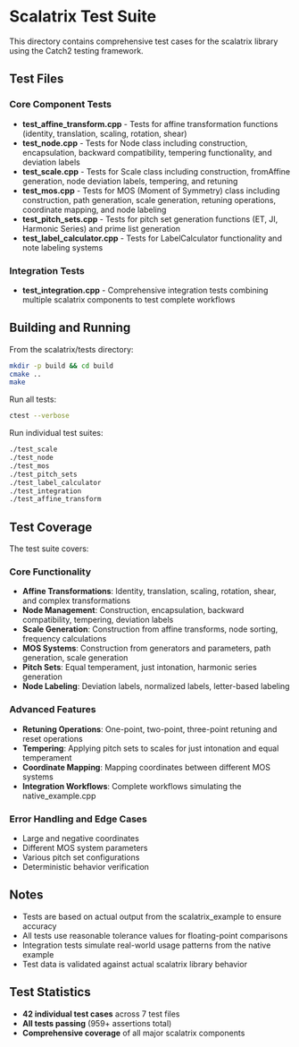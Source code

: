 # Scalatrix Test Suite

This directory contains comprehensive test cases for the scalatrix library using the Catch2 testing framework.

## Test Files

### Core Component Tests
- **test_affine_transform.cpp** - Tests for affine transformation functions (identity, translation, scaling, rotation, shear)
- **test_node.cpp** - Tests for Node class including construction, encapsulation, backward compatibility, tempering functionality, and deviation labels
- **test_scale.cpp** - Tests for Scale class including construction, fromAffine generation, node deviation labels, tempering, and retuning
- **test_mos.cpp** - Tests for MOS (Moment of Symmetry) class including construction, path generation, scale generation, retuning operations, coordinate mapping, and node labeling
- **test_pitch_sets.cpp** - Tests for pitch set generation functions (ET, JI, Harmonic Series) and prime list generation
- **test_label_calculator.cpp** - Tests for LabelCalculator functionality and note labeling systems

### Integration Tests
- **test_integration.cpp** - Comprehensive integration tests combining multiple scalatrix components to test complete workflows

## Building and Running

From the scalatrix/tests directory:

```bash
mkdir -p build && cd build
cmake ..
make
```

Run all tests:
```bash
ctest --verbose
```

Run individual test suites:
```bash
./test_scale
./test_node
./test_mos
./test_pitch_sets
./test_label_calculator
./test_integration
./test_affine_transform
```

## Test Coverage

The test suite covers:

### Core Functionality
- **Affine Transformations**: Identity, translation, scaling, rotation, shear, and complex transformations
- **Node Management**: Construction, encapsulation, backward compatibility, tempering, deviation labels
- **Scale Generation**: Construction from affine transforms, node sorting, frequency calculations
- **MOS Systems**: Construction from generators and parameters, path generation, scale generation
- **Pitch Sets**: Equal temperament, just intonation, harmonic series generation
- **Node Labeling**: Deviation labels, normalized labels, letter-based labeling

### Advanced Features
- **Retuning Operations**: One-point, two-point, three-point retuning and reset operations
- **Tempering**: Applying pitch sets to scales for just intonation and equal temperament
- **Coordinate Mapping**: Mapping coordinates between different MOS systems
- **Integration Workflows**: Complete workflows simulating the native_example.cpp

### Error Handling and Edge Cases
- Large and negative coordinates
- Different MOS system parameters
- Various pitch set configurations
- Deterministic behavior verification

## Notes

- Tests are based on actual output from the scalatrix_example to ensure accuracy
- All tests use reasonable tolerance values for floating-point comparisons
- Integration tests simulate real-world usage patterns from the native example
- Test data is validated against actual scalatrix library behavior

## Test Statistics

- **42 individual test cases** across 7 test files
- **All tests passing** (959+ assertions total)
- **Comprehensive coverage** of all major scalatrix components